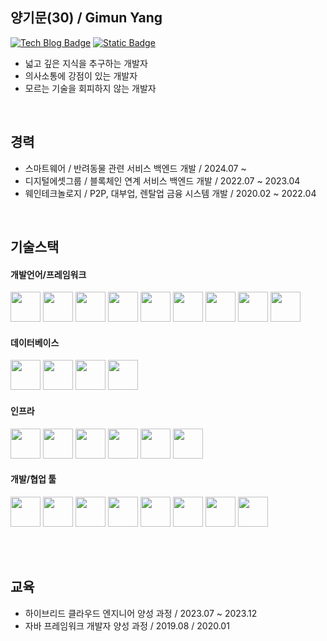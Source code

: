 ## 양기문(30) / Gimun Yang
[![Tech Blog Badge](http://img.shields.io/badge/-Tech%20blog-white?style=flat-square&logo=velog&link=https://velog.io/@devgimun/)](https://velog.io/@devgimun/)
[![Static Badge](https://img.shields.io/badge/Mail-white?style=flat-square&logo=naver&link=mailto%3Ddevgimun%40naver.com)](mailto:devgimun@naver.com)

- 넓고 깊은 지식을 추구하는 개발자
- 의사소통에 강점이 있는 개발자
- 모르는 기술을 회피하지 않는 개발자

<br>

## 경력
- 스마트웨어 / 반려동물 관련 서비스 백엔드 개발 / 2024.07 ~
- 디지털에셋그룹 / 블록체인 연계 서비스 백엔드 개발 / 2022.07 ~ 2023.04
- 웨인테크놀로지 / P2P, 대부업, 렌탈업 금융 시스템 개발 / 2020.02 ~ 2022.04

<br>

## 기술스택

#### 개발언어/프레임워크
<img width=48 src="https://github.com/kimnu-yang/kimnu-yang/assets/110176543/543e3f96-68ff-41e5-9050-abcf12a89516" />
<img width=48 src="https://github.com/kimnu-yang/kimnu-yang/assets/110176543/4a02ae84-8d61-437a-ae92-d146c0db9881" />
<img width=48 src="https://github.com/kimnu-yang/kimnu-yang/assets/110176543/45290020-e32e-4c33-b138-92c7db929b78" />
<img width=48 src="https://github.com/kimnu-yang/kimnu-yang/assets/110176543/61740850-02db-400d-b4f3-a0825ba3b169" />
<img width=48 src="https://github.com/kimnu-yang/kimnu-yang/assets/110176543/7a880943-ed63-4573-a8df-5e67051e83d3" />
<img width=48 src="https://github.com/kimnu-yang/kimnu-yang/assets/110176543/d2be8b39-85c2-4947-97a6-54276a1b3a32" />
<img width=48 src="https://github.com/kimnu-yang/kimnu-yang/assets/110176543/2df09c6c-212d-4599-bd9a-b4b75e818975" />
<img width=48 src="https://github.com/kimnu-yang/kimnu-yang/assets/110176543/4bbf9fe0-54d2-4849-b377-0017fd1f0362" />
<img width=48 src="https://github.com/kimnu-yang/kimnu-yang/assets/110176543/f6a8830d-d1ee-4697-917d-95fed7b0497a" />

<br>

#### 데이터베이스
<img width=48 src="https://github.com/kimnu-yang/kimnu-yang/assets/110176543/55036699-0a81-4143-bb19-88028053187b" />
<img width=48 src="https://github.com/kimnu-yang/kimnu-yang/assets/110176543/d82086cc-cb21-4fc6-9733-a05f4fad2540" />
<img width=48 src="https://github.com/kimnu-yang/kimnu-yang/assets/110176543/5daa5549-9a2a-4594-9755-efe6ebba5435" />
<img width=48 src="https://github.com/kimnu-yang/kimnu-yang/assets/110176543/067048a2-4d81-4334-b552-c43b61cd1ca4" />

<br>

#### 인프라
<img width=48 src="https://github.com/kimnu-yang/kimnu-yang/assets/110176543/4e146283-b21d-49a7-8c61-a48ba6c914f5" />
<img width=48 src="https://github.com/kimnu-yang/kimnu-yang/assets/110176543/f8f837c8-32a5-4bf5-aa73-2761e24d4c97" />
<img width=48 src="https://github.com/kimnu-yang/kimnu-yang/assets/110176543/df179980-c6e3-428e-95c8-139dbfce16b4" />
<img width=48 src="https://github.com/kimnu-yang/kimnu-yang/assets/110176543/b82ee55c-5f0a-4655-a71d-b0a2e68523c7" />
<img width=48 src="https://github.com/kimnu-yang/kimnu-yang/assets/110176543/96f83d9c-c364-4c5a-9092-f27d9e75232d" />
<img width=48 src="https://github.com/kimnu-yang/kimnu-yang/assets/110176543/728876b6-93f8-437f-bdaa-5cdaeb270a37" />

<br>

#### 개발/협업 툴
<img width=48 src="https://github.com/kimnu-yang/kimnu-yang/assets/110176543/0aa02e98-fb8b-4d98-9cf7-96beaaaf80b2" />
<img width=48 src="https://github.com/kimnu-yang/kimnu-yang/assets/110176543/9f33a93a-f408-4d7a-a1df-956ea851763d" />
<img width=48 src="https://github.com/kimnu-yang/kimnu-yang/assets/110176543/3a34471a-0170-46c6-af49-6b1ef4229f41" />
<img width=48 src="https://github.com/kimnu-yang/kimnu-yang/assets/110176543/3313bdcf-30a8-4e00-bed1-65de097e6677" />
<img width=48 src="https://github.com/kimnu-yang/kimnu-yang/assets/110176543/dd55a6c9-56ab-4142-b51a-1a72b47ba624" />
<img width=48 src="https://github.com/kimnu-yang/kimnu-yang/assets/110176543/dca7653a-5fc3-4279-835a-04974b24eddb" />
<img width=48 src="https://github.com/kimnu-yang/kimnu-yang/assets/110176543/8bbfde1b-e7d2-4ee4-a9dc-1ea016608bc3" />
<img width=48 src="https://github.com/kimnu-yang/kimnu-yang/assets/110176543/cbf98df3-ceef-46bb-ba4f-3c9b1ec3fe3e" />

<br><br>

## 교육
- 하이브리드 클라우드 엔지니어 양성 과정 / 2023.07 ~ 2023.12
- 자바 프레임워크 개발자 양성 과정 / 2019.08 / 2020.01
